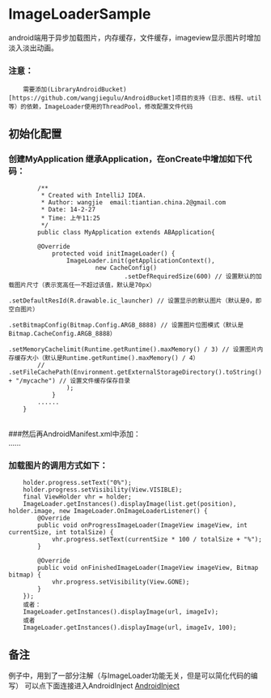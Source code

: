 ImageLoaderSample
=================

android端用于异步加载图片，内存缓存，文件缓存，imageview显示图片时增加淡入淡出动画。

### 注意：
        需要添加(LibraryAndroidBucket)[https://github.com/wangjiegulu/AndroidBucket]项目的支持（日志、线程、util等）的依赖，ImageLoader使用的ThreadPool，修改配置文件代码

初始化配置
-----------------
### 创建MyApplication 继承Application，在onCreate中增加如下代码：<br/>
            /**
             * Created with IntelliJ IDEA.
             * Author: wangjie  email:tiantian.china.2@gmail.com
             * Date: 14-2-27
             * Time: 上午11:25
             */
            public class MyApplication extends ABApplication{

            @Override
                protected void initImageLoader() {
                    ImageLoader.init(getApplicationContext(),
                            new CacheConfig()
                                    .setDefRequiredSize(600) // 设置默认的加载图片尺寸（表示宽高任一不超过该值，默认是70px）
                                    .setDefaultResId(R.drawable.ic_launcher) // 设置显示的默认图片（默认是0，即空白图片）
                                    .setBitmapConfig(Bitmap.Config.ARGB_8888) // 设置图片位图模式（默认是Bitmap.CacheConfig.ARGB_8888）
                                    .setMemoryCachelimit(Runtime.getRuntime().maxMemory() / 3) // 设置图片内存缓存大小（默认是Runtime.getRuntime().maxMemory() / 4）
            //                    .setFileCachePath(Environment.getExternalStorageDirectory().toString() + "/mycache") // 设置文件缓存保存目录
                    );
                }
            ......
        }
<br/>
###然后再AndroidManifest.xml中添加：<br/>
        <application
                ......
                android:name="MyApplication">
                ......
        </application>

### 加载图片的调用方式如下：<br/>
        holder.progress.setText("0%");
        holder.progress.setVisibility(View.VISIBLE);
        final ViewHolder vhr = holder;
        ImageLoader.getInstances().displayImage(list.get(position), holder.image, new ImageLoader.OnImageLoaderListener() {
            @Override
            public void onProgressImageLoader(ImageView imageView, int currentSize, int totalSize) {
                vhr.progress.setText(currentSize * 100 / totalSize + "%");
            }

            @Override
            public void onFinishedImageLoader(ImageView imageView, Bitmap bitmap) {
                vhr.progress.setVisibility(View.GONE);
            }
        });
        或者：
        ImageLoader.getInstances().displayImage(url, imageIv);
        或者
        ImageLoader.getInstances().displayImage(url, imageIv, 100);

备注
------------
例子中，用到了一部分注解（与ImageLoader功能无关，但是可以简化代码的编写）
可以点下面连接进入AndroidInject
[AndroidInject](https://github.com/wangjiegulu/androidInject)<br />





